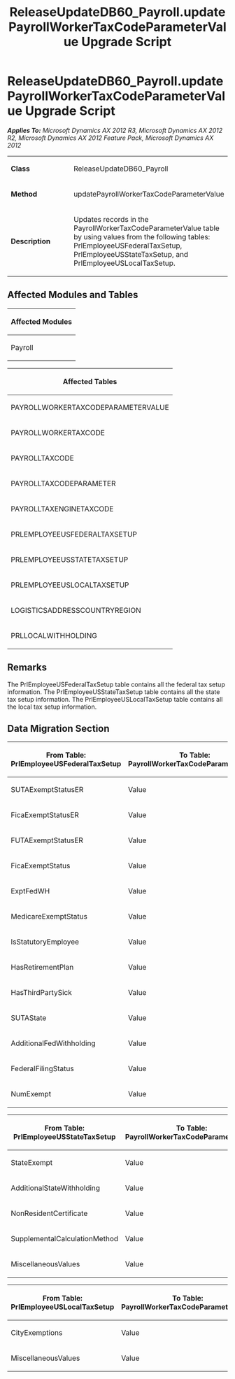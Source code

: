 ﻿---
title: ReleaseUpdateDB60_Payroll.updatePayrollWorkerTaxCodeParameterValue Upgrade Script
TOCTitle: ReleaseUpdateDB60_Payroll.updatePayrollWorkerTaxCodeParameterValue Upgrade Script
ms:assetid: 9225d46d-26e7-07e6-c88e-f726676b8b02
ms:mtpsurl: https://msdn.microsoft.com/en-us/library/JJ736599(v=AX.60)
ms:contentKeyID: 49709787
ms.date: 05/18/2015
mtps_version: v=AX.60
---

# ReleaseUpdateDB60\_Payroll.updatePayrollWorkerTaxCodeParameterValue Upgrade Script 


_**Applies To:** Microsoft Dynamics AX 2012 R3, Microsoft Dynamics AX 2012 R2, Microsoft Dynamics AX 2012 Feature Pack, Microsoft Dynamics AX 2012_

<table>
<colgroup>
<col style="width: 50%" />
<col style="width: 50%" />
</colgroup>
<tbody>
<tr class="odd">
<td><p><strong>Class</strong></p></td>
<td><p>ReleaseUpdateDB60_Payroll</p></td>
</tr>
<tr class="even">
<td><p><strong>Method</strong></p></td>
<td><p>updatePayrollWorkerTaxCodeParameterValue</p></td>
</tr>
<tr class="odd">
<td><p><strong>Description</strong></p></td>
<td><p>Updates records in the PayrollWorkerTaxCodeParameterValue table by using values from the following tables: PrlEmployeeUSFederalTaxSetup, PrlEmployeeUSStateTaxSetup, and PrlEmployeeUSLocalTaxSetup.</p></td>
</tr>
</tbody>
</table>


## Affected Modules and Tables

<table>
<colgroup>
<col style="width: 100%" />
</colgroup>
<thead>
<tr class="header">
<th><p>Affected Modules</p></th>
</tr>
</thead>
<tbody>
<tr class="odd">
<td><p>Payroll</p></td>
</tr>
</tbody>
</table>


<table>
<colgroup>
<col style="width: 100%" />
</colgroup>
<thead>
<tr class="header">
<th><p>Affected Tables</p></th>
</tr>
</thead>
<tbody>
<tr class="odd">
<td><p>PAYROLLWORKERTAXCODEPARAMETERVALUE</p></td>
</tr>
<tr class="even">
<td><p>PAYROLLWORKERTAXCODE</p></td>
</tr>
<tr class="odd">
<td><p>PAYROLLTAXCODE</p></td>
</tr>
<tr class="even">
<td><p>PAYROLLTAXCODEPARAMETER</p></td>
</tr>
<tr class="odd">
<td><p>PAYROLLTAXENGINETAXCODE</p></td>
</tr>
<tr class="even">
<td><p>PRLEMPLOYEEUSFEDERALTAXSETUP</p></td>
</tr>
<tr class="odd">
<td><p>PRLEMPLOYEEUSSTATETAXSETUP</p></td>
</tr>
<tr class="even">
<td><p>PRLEMPLOYEEUSLOCALTAXSETUP</p></td>
</tr>
<tr class="odd">
<td><p>LOGISTICSADDRESSCOUNTRYREGION</p></td>
</tr>
<tr class="even">
<td><p>PRLLOCALWITHHOLDING</p></td>
</tr>
</tbody>
</table>


## Remarks

The PrlEmployeeUSFederalTaxSetup table contains all the federal tax setup information. The PrlEmployeeUSStateTaxSetup table contains all the state tax setup information. The PrlEmployeeUSLocalTaxSetup table contains all the local tax setup information.

## Data Migration Section

<table>
<colgroup>
<col style="width: 50%" />
<col style="width: 50%" />
</colgroup>
<thead>
<tr class="header">
<th><p>From Table: PrlEmployeeUSFederalTaxSetup</p></th>
<th><p>To Table: PayrollWorkerTaxCodeParameterValue</p></th>
</tr>
</thead>
<tbody>
<tr class="odd">
<td><p>SUTAExemptStatusER</p></td>
<td><p>Value</p></td>
</tr>
<tr class="even">
<td><p>FicaExemptStatusER</p></td>
<td><p>Value</p></td>
</tr>
<tr class="odd">
<td><p>FUTAExemptStatusER</p></td>
<td><p>Value</p></td>
</tr>
<tr class="even">
<td><p>FicaExemptStatus</p></td>
<td><p>Value</p></td>
</tr>
<tr class="odd">
<td><p>ExptFedWH</p></td>
<td><p>Value</p></td>
</tr>
<tr class="even">
<td><p>MedicareExemptStatus</p></td>
<td><p>Value</p></td>
</tr>
<tr class="odd">
<td><p>IsStatutoryEmployee</p></td>
<td><p>Value</p></td>
</tr>
<tr class="even">
<td><p>HasRetirementPlan</p></td>
<td><p>Value</p></td>
</tr>
<tr class="odd">
<td><p>HasThirdPartySick</p></td>
<td><p>Value</p></td>
</tr>
<tr class="even">
<td><p>SUTAState</p></td>
<td><p>Value</p></td>
</tr>
<tr class="odd">
<td><p>AdditionalFedWithholding</p></td>
<td><p>Value</p></td>
</tr>
<tr class="even">
<td><p>FederalFilingStatus</p></td>
<td><p>Value</p></td>
</tr>
<tr class="odd">
<td><p>NumExempt</p></td>
<td><p>Value</p></td>
</tr>
</tbody>
</table>


<table>
<colgroup>
<col style="width: 50%" />
<col style="width: 50%" />
</colgroup>
<thead>
<tr class="header">
<th><p>From Table: PrlEmployeeUSStateTaxSetup</p></th>
<th><p>To Table: PayrollWorkerTaxCodeParameterValue</p></th>
</tr>
</thead>
<tbody>
<tr class="odd">
<td><p>StateExempt</p></td>
<td><p>Value</p></td>
</tr>
<tr class="even">
<td><p>AdditionalStateWithholding</p></td>
<td><p>Value</p></td>
</tr>
<tr class="odd">
<td><p>NonResidentCertificate</p></td>
<td><p>Value</p></td>
</tr>
<tr class="even">
<td><p>SupplementalCalculationMethod</p></td>
<td><p>Value</p></td>
</tr>
<tr class="odd">
<td><p>MiscellaneousValues</p></td>
<td><p>Value</p></td>
</tr>
</tbody>
</table>


<table>
<colgroup>
<col style="width: 50%" />
<col style="width: 50%" />
</colgroup>
<thead>
<tr class="header">
<th><p>From Table: PrlEmployeeUSLocalTaxSetup</p></th>
<th><p>To Table: PayrollWorkerTaxCodeParameterValue</p></th>
</tr>
</thead>
<tbody>
<tr class="odd">
<td><p>CityExemptions</p></td>
<td><p>Value</p></td>
</tr>
<tr class="even">
<td><p>MiscellaneousValues</p></td>
<td><p>Value</p></td>
</tr>
</tbody>
</table>

  


